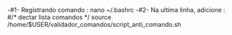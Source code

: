 -#1- Registrando comando : 
nano ~/.bashrc
-#2- Na ultima linha, adicione : 
#/* dectar lista comandos */
source /home/$USER/validador_comandos/script_anti_comando.sh
